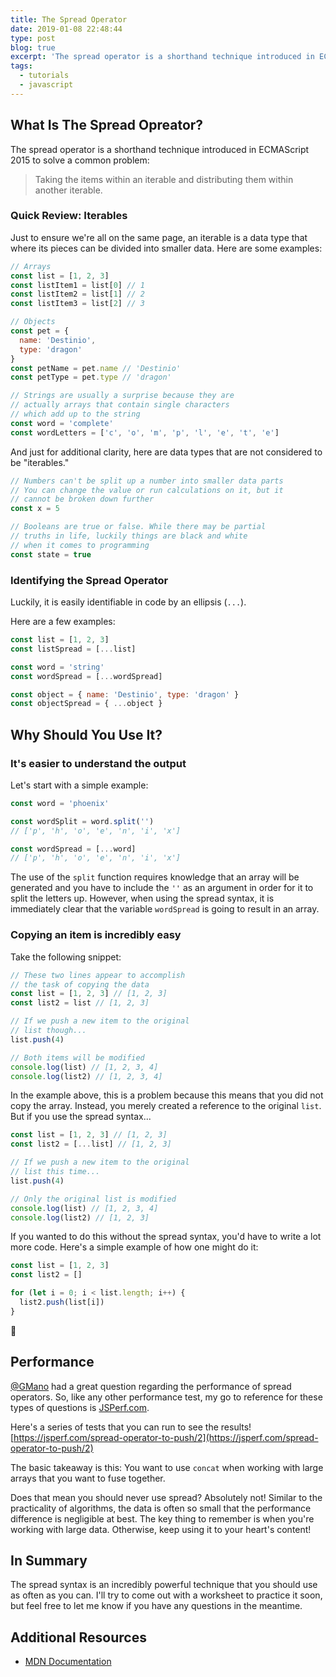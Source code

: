 ```yaml
---
title: The Spread Operator
date: 2019-01-08 22:48:44
type: post
blog: true
excerpt: 'The spread operator is a shorthand technique introduced in ECMAScript 2015 to solve a common problem: Taking the items within an iterable and distributing them within another iterable.'
tags:
  - tutorials
  - javascript
---
```


## What Is The Spread Opreator?

The spread operator is a shorthand technique introduced in ECMAScript 2015 to solve a common problem:

> Taking the items within an iterable and distributing them within another iterable.

### Quick Review: Iterables

Just to ensure we're all on the same page, an iterable is a data type that where its pieces can be divided into smaller data. Here are some examples:

```js
// Arrays
const list = [1, 2, 3]
const listItem1 = list[0] // 1
const listItem2 = list[1] // 2
const listItem3 = list[2] // 3

// Objects
const pet = {
  name: 'Destinio',
  type: 'dragon'
}
const petName = pet.name // 'Destinio'
const petType = pet.type // 'dragon'

// Strings are usually a surprise because they are
// actually arrays that contain single characters
// which add up to the string
const word = 'complete'
const wordLetters = ['c', 'o', 'm', 'p', 'l', 'e', 't', 'e']
```

And just for additional clarity, here are data types that are not considered to be "iterables."

```js
// Numbers can't be split up a number into smaller data parts
// You can change the value or run calculations on it, but it
// cannot be broken down further
const x = 5

// Booleans are true or false. While there may be partial
// truths in life, luckily things are black and white
// when it comes to programming
const state = true
```

### Identifying the Spread Operator

Luckily, it is easily identifiable in code by an ellipsis (`...`).

Here are a few examples:

```js
const list = [1, 2, 3]
const listSpread = [...list]

const word = 'string'
const wordSpread = [...wordSpread]

const object = { name: 'Destinio', type: 'dragon' }
const objectSpread = { ...object }
```

## Why Should You Use It?

### It's easier to understand the output

Let's start with a simple example:

```js
const word = 'phoenix'

const wordSplit = word.split('')
// ['p', 'h', 'o', 'e', 'n', 'i', 'x']

const wordSpread = [...word]
// ['p', 'h', 'o', 'e', 'n', 'i', 'x']
```

The use of the `split` function requires knowledge that an array will be generated and you have to include the `''` as an argument in order for it to split the letters up. However, when using the spread syntax, it is immediately clear that the variable `wordSpread` is going to result in an array.

### Copying an item is incredibly easy

Take the following snippet:

```js
// These two lines appear to accomplish
// the task of copying the data
const list = [1, 2, 3] // [1, 2, 3]
const list2 = list // [1, 2, 3]

// If we push a new item to the original
// list though...
list.push(4)

// Both items will be modified
console.log(list) // [1, 2, 3, 4]
console.log(list2) // [1, 2, 3, 4]
```

In the example above, this is a problem because this means that you did not copy the array. Instead, you merely created a reference to the original `list`. But if you use the spread syntax...

```js
const list = [1, 2, 3] // [1, 2, 3]
const list2 = [...list] // [1, 2, 3]

// If we push a new item to the original
// list this time...
list.push(4)

// Only the original list is modified
console.log(list) // [1, 2, 3, 4]
console.log(list2) // [1, 2, 3]
```

If you wanted to do this without the spread syntax, you'd have to write a lot more code. Here's a simple example of how one might do it:

```js
const list = [1, 2, 3]
const list2 = []

for (let i = 0; i < list.length; i++) {
  list2.push(list[i])
}
```

🤦‍

## Performance

[@GMano](https://www.twitter.com/GM_twits) had a great question regarding the performance of spread operators. So, like any other performance test, my go to reference for these types of questions is [JSPerf.com](https://jsperf.com).

Here's a series of tests that you can run to see the results! [https://jsperf.com/spread-operator-to-push/2](https://jsperf.com/spread-operator-to-push/2)

<blog-image alt="Table summary of JSPerf results" src="/images/2019/jsperf-spread-test.png"></blog-image>

The basic takeaway is this: You want to use `concat` when working with large arrays that you want to fuse together.

Does that mean you should never use spread? Absolutely not! Similar to the practicality of algorithms, the data is often so small that the performance difference is negligible at best. The key thing to remember is when you're working with large data. Otherwise, keep using it to your heart's content!

## In Summary

The spread syntax is an incredibly powerful technique that you should use as often as you can. I'll try to come out with a worksheet to practice it soon, but feel free to let me know if you have any questions in the meantime.

## Additional Resources

- [MDN Documentation](https://developer.mozilla.org/en-US/docs/Web/JavaScript/Reference/Operators/Spread_syntax)
